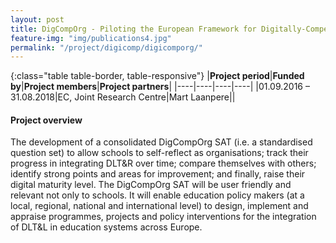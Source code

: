 ```yaml
---
layout: post
title: DigCompOrg - Piloting the European Framework for Digitally-Competent Schools in EU education systems LOT 5- DigCompOrg school pilot in Estonia 
feature-img: "img/publications4.jpg"
permalink: "/project/digicomp/digicomporg/"
---
```


{:class="table table-border, table-responsive"}
|**Project period**|**Funded by**|**Project members**|**Project partners**|
|----|----|----|----|
|01.09.2016 – 31.08.2018|EC, Joint Research Centre|Mart Laanpere||

#### Project overview
The development of a consolidated DigCompOrg SAT (i.e. a standardised question set) to allow schools to self-reflect as organisations; track their progress in integrating DLT&R over time; compare themselves with others; identify strong points and areas for improvement; and finally, raise their digital maturity level. The DigCompOrg SAT will be user friendly and relevant not only to schools. It will enable education policy makers (at a local, regional, national and international level) to design, implement and appraise programmes, projects and policy interventions for the integration of DLT&L in education systems across Europe.
